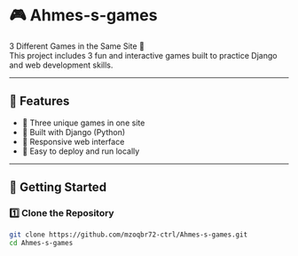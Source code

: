 # 🎮 Ahmes-s-games

3 Different Games in the Same Site 🚀  
This project includes 3 fun and interactive games built to practice Django and web development skills.

---

## 📝 Features
- 🔹 Three unique games in one site  
- 🔹 Built with Django (Python)  
- 🔹 Responsive web interface  
- 🔹 Easy to deploy and run locally  

---

## 🚀 Getting Started

### 1️⃣ Clone the Repository
```bash
git clone https://github.com/mzoqbr72-ctrl/Ahmes-s-games.git
cd Ahmes-s-games
